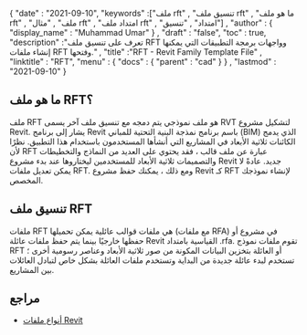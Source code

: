 {
  "date" : "2021-09-10",
  "keywords" :["ملف rft" , "تنسيق ملف rft" , "ما هو ملف rft" , "ملف" , "مثال rft" , "امتداد ملف rft" , "امتداد" , "تنسيق"] ,
  "author" : {
    "display_name" : "Muhammad Umar"
} ,
  "draft" : "false",
  "toc" : true,
  "description" :"تعرف على تنسيق ملف RFT وواجهات برمجة التطبيقات التي يمكنها إنشاء ملفات RFT وفتحها." ,
  "title" :"RFT - Revit Family Template File" ,
  "linktitle" : "RFT",
  "menu" : {
    "docs" : {
      "parent" : "cad"
}
} ,
  "lastmod" : "2021-09-10"
}

## ما هو ملف RFT؟
ملف RFT هو ملف نموذجي يتم دمجه مع تنسيق ملف آخر يسمى RVT لتشكيل مشروع Revit. يشار إلى برنامج Revit باسم برنامج نمذجة البنية التحتية للمباني (BIM) الذي يدمج الكائنات ثلاثية الأبعاد في المشاريع التي أنشأها المستخدمون باستخدام هذا التطبيق. نظرًا لأن RFT عبارة عن ملف قالب ، فقد يحتوي على العديد من النماذج والتخطيطات والتصميمات ثلاثية الأبعاد للمستخدمين ليختاروها عند بدء مشروع Revit جديد. عادةً لا يمكن تعديل ملفات RFT. ومع ذلك ، يمكنك حفظ مشروع Revit كـ RFT لإنشاء نموذجك المخصص.


## تنسيق ملف RFT
ملفات RFT هي ملفات قوالب عائلية يمكن تحميلها (مع ملفات RFA) في مشروع أو حفظها خارجيًا بينما يتم حفظ ملفات عائلة Revit القياسية بامتداد .rfa. تقوم ملفات نموذج RFT أو العائلة بتخزين البيانات المكونة من صور ثلاثية الأبعاد وعناصر رسومية أخرى ؛ تستخدم لبدء عائلة جديدة من البداية وتستخدم ملفات العائلة بشكل خاص لتبادل العائلات بين المشاريع.


## مراجع

* [أنواع ملفات Revit](https://knowledge.autodesk.com/support/revit/learn-explore/caas/sfdcarticles/sfdcarticles/Revit-file-types.html)

